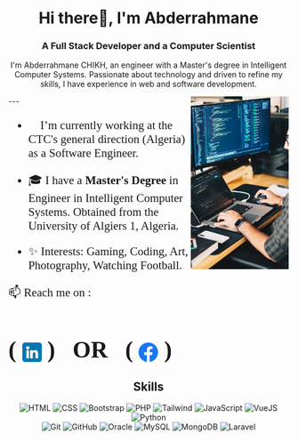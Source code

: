<h1 align="center"> Hi there👋, I'm Abderrahmane</h1>
<h3 align="center">A Full Stack Developer and a Computer Scientist</h3>

<p align="center">I'm Abderrahmane CHIKH, an engineer with a Master's degree in Intelligent Computer Systems. Passionate about technology and driven to refine my skills, I have experience in web and software development.</p>
<style>
	/* Ajoutez ce code CSS dans votre fichier CSS ou dans une balise <style> dans le HTML */

/* Animation pour rebondir */
@keyframes bounce {
  0%, 20%, 50%, 80%, 100% {
    transform: translateY(0);
  }
  40% {
    transform: translateY(-15px);
  }
  60% {
    transform: translateY(-10px);
  }
}

/* Appliquez l'animation à l'image de profil */
img {
  animation: bounce 2s infinite;
}

</style>
---

<img width="35%" align="right" src="./developer.jpg" />

###
###
###
<span style="font-family:Papyrus; font-size:1.5em;">

- 🌱 I’m currently working at the CTC's general direction (Algeria) as a Software Engineer.
	

- 🎓 I have a **Master's Degree** in Engineer in Intelligent Computer Systems. Obtained from the University of Algiers 1, Algeria.


- ✨ Interests: Gaming, Coding, Art, Photography, Watching Football.


📫 Reach me on :
# ( <a href="https://www.linkedin.com/in/xulaq/" target="_blank"><img align="center" src="./linkedin.png" alt="linkedin" width="35" /></a> ) &nbsp; OR &nbsp; ( <a href="https://www.facebook.com/xulaq/" target="_blank"><img align="center" src="./facebook.png" alt="facebook" width="35" /></a> )

</span>



###
###

<h2 align="center">Skills</h2>
<div align="center">
    <img height="50" src="https://user-images.githubusercontent.com/25181517/117447535-f00a3a00-af3d-11eb-89bf-45aaf56dbaf1.png" alt="HTML" title="HTML" />
    <img height="50" src="https://user-images.githubusercontent.com/25181517/117447663-0fa16280-af3e-11eb-8677-bcf8e4f8e298.png" alt="CSS" title="CSS" />
    <img height="50" src="https://user-images.githubusercontent.com/25181517/121402101-c89df700-c959-11eb-8b4a-bbadf9e84b30.png" alt="Bootstrap" title="Bootstrap" />
    <img height="50" src="https://github.com/get-icon/geticon/raw/master/icons/php.svg" alt="PHP" title="PHP" />
    <img height="50" src="https://raw.githubusercontent.com/michaelkolesidis/tech-icons/3f4f5fbef9a8e5dae8dc9cab983472a9222993b9/icons/tailwindcss/tailwindcss-plain.svg" alt="Tailwind" title="Tailwind" />
    <img height="50" src="https://user-images.githubusercontent.com/25181517/117447155-6a868a00-af3d-11eb-9cfe-245df15c9f3f.png" alt="JavaScript" title="JavaScript" />
    <img height="50" src="https://github.com/get-icon/geticon/raw/master/icons/vue.svg" alt="VueJS" title="VueJS" />
    <img height="50" src="https://github.com/get-icon/geticon/raw/master/icons/python.svg" alt="Python" title="Python" />
</div>
<div align="center">
    <img height="50" src="https://user-images.githubusercontent.com/25181517/117364277-fc4eb280-aebd-11eb-8769-a3583c6a2037.png" alt="Git" title="Git" />
    <img height="50" src="https://user-images.githubusercontent.com/25181517/117364276-fc4eb280-aebd-11eb-92ba-8a6ef74b7313.png" alt="GitHub" title="GitHub" />
    <img height="50" src="https://user-images.githubusercontent.com/25181517/117208736-bdedc080-adf5-11eb-912f-61c7d43705f6.png" alt="Oracle" title="Oracle" />
    <img height="50" src="https://github.com/get-icon/geticon/raw/master/icons/mysql.svg" alt="MySQL" title="MySQL" />
    <img height="50" src="https://github.com/get-icon/geticon/raw/master/icons/mongodb.svg" alt="MongoDB" title="MongoDB" />
    <img height="50" src="https://github.com/get-icon/geticon/raw/master/icons/laravel.svg" alt="Laravel" title="Laravel" />
</div>


